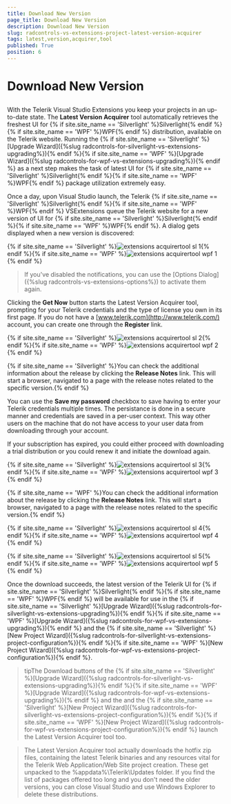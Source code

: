 ```yaml
---
title: Download New Version
page_title: Download New Version
description: Download New Version
slug: radcontrols-vs-extensions-project-latest-version-acquirer
tags: latest,version,acquirer,tool
published: True
position: 6
---
```


# Download New Version



## 

With the Telerik Visual Studio Extensions you keep your projects in an up-to-date state. The __Latest Version Acquirer__ tool automatically retrieves the freshest UI for {% if site.site_name == 'Silverlight' %}Silverlight{% endif %}{% if site.site_name == 'WPF' %}WPF{% endif %} distribution, available on the Telerik website. Running the {% if site.site_name == 'Silverlight' %}[Upgrade Wizard]({%slug radcontrols-for-silverlight-vs-extensions-upgrading%}){% endif %}{% if site.site_name == 'WPF' %}[Upgrade Wizard]({%slug radcontrols-for-wpf-vs-extensions-upgrading%}){% endif %} as a next step makes the task of latest UI for {% if site.site_name == 'Silverlight' %}Silverlight{% endif %}{% if site.site_name == 'WPF' %}WPF{% endif %} package utilization extremely easy.
        

Once a day, upon Visual Studio launch, the Telerik {% if site.site_name == 'Silverlight' %}Silverlight{% endif %}{% if site.site_name == 'WPF' %}WPF{% endif %} VSExtensions queue the Telerik website for a new version of UI for {% if site.site_name == 'Silverlight' %}Silverlight{% endif %}{% if site.site_name == 'WPF' %}WPF{% endif %}. A dialog gets displayed when a new version is discovered:
		

{% if site.site_name == 'Silverlight' %}![extensions acquirertool sl 1](images/extensions_acquirertool_sl_1.png){% endif %}{% if site.site_name == 'WPF' %}![extensions acquirertool wpf 1](images/extensions_acquirertool_wpf_1.png){% endif %}

>If you've disabled the notifications, you can use the [Options Dialog]({%slug radcontrols-vs-extensions-options%}) to activate them again.

Clicking the __Get Now__ button starts the Latest Version Acquirer tool, prompting for your Telerik credentials and the type of license you own in its first page. If you do not have a [www.telerik.com](http://www.telerik.com/) account, you can create one through the __Register__ link.
        

{% if site.site_name == 'Silverlight' %}![extensions acquirertool sl 2](images/extensions_acquirertool_sl_2.png){% endif %}{% if site.site_name == 'WPF' %}![extensions acquirertool wpf 2](images/extensions_acquirertool_wpf_2.png){% endif %}

{% if site.site_name == 'Silverlight' %}You can check the additional information about the release by clicking the __Release Notes__ link. This will start a browser, navigated to a page with the release notes related to the specific version.{% endif %}
       	

You can use the __Save my password__ checkbox to save having to enter your Telerik credentials multiple times. The persistance is done in a secure manner and credentials are saved in a per-user context. This way other users on the machine that do not have access to your user data from downloading through your account.
       	

If your subscription has expired, you could either proceed with downloading a trial distribution or you could renew it and initiate the download again.
		

{% if site.site_name == 'Silverlight' %}![extensions acquirertool sl 3](images/extensions_acquirertool_sl_3.png){% endif %}{% if site.site_name == 'WPF' %}![extensions acquirertool wpf 3](images/extensions_acquirertool_wpf_3.png){% endif %}

{% if site.site_name == 'WPF' %}You can check the additional information about the release by clicking the __Release Notes__ link. This will start a browser, navigated to a page with the release notes related to the specific version.{% endif %}

{% if site.site_name == 'Silverlight' %}![extensions acquirertool sl 4](images/extensions_acquirertool_sl_4.png){% endif %}{% if site.site_name == 'WPF' %}![extensions acquirertool wpf 4](images/extensions_acquirertool_wpf_4.png){% endif %}

{% if site.site_name == 'Silverlight' %}![extensions acquirertool sl 5](images/extensions_acquirertool_sl_5.png){% endif %}{% if site.site_name == 'WPF' %}![extensions acquirertool wpf 5](images/extensions_acquirertool_wpf_5.png){% endif %}

Once the download succeeds, the latest version of the Telerik UI for {% if site.site_name == 'Silverlight' %}Silverlight{% endif %}{% if site.site_name == 'WPF' %}WPF{% endif %} will be available for use in the {% if site.site_name == 'Silverlight' %}[Upgrade Wizard]({%slug radcontrols-for-silverlight-vs-extensions-upgrading%}){% endif %}{% if site.site_name == 'WPF' %}[Upgrade Wizard]({%slug radcontrols-for-wpf-vs-extensions-upgrading%}){% endif %} and the {% if site.site_name == 'Silverlight' %}[New Project Wizard]({%slug radcontrols-for-silverlight-vs-extensions-project-configuration%}){% endif %}{% if site.site_name == 'WPF' %}[New Project Wizard]({%slug radcontrols-for-wpf-vs-extensions-project-configuration%}){% endif %}.
        

>tipThe Download buttons of the {% if site.site_name == 'Silverlight' %}[Upgrade Wizard]({%slug radcontrols-for-silverlight-vs-extensions-upgrading%}){% endif %}{% if site.site_name == 'WPF' %}[Upgrade Wizard]({%slug radcontrols-for-wpf-vs-extensions-upgrading%}){% endif %} and the and the {% if site.site_name == 'Silverlight' %}[New Project Wizard]({%slug radcontrols-for-silverlight-vs-extensions-project-configuration%}){% endif %}{% if site.site_name == 'WPF' %}[New Project Wizard]({%slug radcontrols-for-wpf-vs-extensions-project-configuration%}){% endif %} launch the Latest Version Acquirer tool too. 
        

>The Latest Version Acquirer tool actually downloads the hotfix zip files, containing the latest Telerik binaries and any resources vital for the Telerik Web Application/Web Site project creation. These get unpacked to the %appdata%\Telerik\Updates folder. If you find the list of packages offered too long and you don't need the older versions, you can close Visual Studio and use Windows Explorer to delete these distributions.
		
